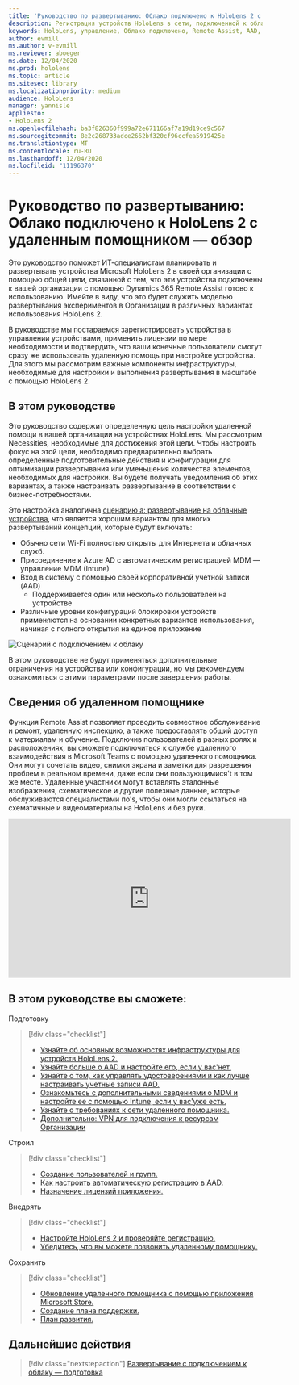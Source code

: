 ```yaml
---
title: 'Руководство по развертыванию: Облако подключено к HoloLens 2 с удаленным помощником "Обзор"'
description: Регистрация устройств HoloLens в сети, подключенной к облаку
keywords: HoloLens, управление, Облако подключено, Remote Assist, AAD, Azure AD, MDM, управление мобильными устройствами
author: evmill
ms.author: v-evmill
ms.reviewer: aboeger
ms.date: 12/04/2020
ms.prod: hololens
ms.topic: article
ms.sitesec: library
ms.localizationpriority: medium
audience: HoloLens
manager: yannisle
appliesto:
- HoloLens 2
ms.openlocfilehash: ba3f826360f999a72e671166af7a19d19ce9c567
ms.sourcegitcommit: 8e2c268733adce2662bf320cf96ccfea5919425e
ms.translationtype: MT
ms.contentlocale: ru-RU
ms.lasthandoff: 12/04/2020
ms.locfileid: "11196370"
---
```

# Руководство по развертыванию: Облако подключено к HoloLens 2 с удаленным помощником — обзор

Это руководство поможет ИТ-специалистам планировать и развертывать устройства Microsoft HoloLens 2 в своей организации с помощью общей цели, связанной с тем, что эти устройства подключены к вашей организации с помощью Dynamics 365 Remote Assist готово к использованию. Имейте в виду, что это будет служить моделью развертывания экспериментов в Организации в различных вариантах использования HoloLens 2.

В руководстве мы постараемся зарегистрировать устройства в управлении устройствами, применить лицензии по мере необходимости и подтвердить, что ваши конечные пользователи смогут сразу же использовать удаленную помощь при настройке устройства. Для этого мы рассмотрим важные компоненты инфраструктуры, необходимые для настройки и выполнения развертывания в масштабе с помощью HoloLens 2.

## В этом руководстве

Это руководство содержит определенную цель настройки удаленной помощи в вашей организации на устройствах HoloLens. Мы рассмотрим Necessities, необходимые для достижения этой цели. Чтобы настроить фокус на этой цели, необходимо предварительно выбрать определенные подготовительные действия и конфигурации для оптимизации развертывания или уменьшения количества элементов, необходимых для настройки. Вы будете получать уведомления об этих вариантах, а также настраивать развертывание в соответствии с бизнес-потребностями.

Это настройка аналогична [сценарию a: развертывание на облачные устройства](https://docs.microsoft.com/hololens/common-scenarios#scenario-a), что является хорошим вариантом для многих развертываний концепций, которые будут включать:

- Обычно сети Wi-Fi полностью открыты для Интернета и облачных служб.
- Присоединение к Azure AD с автоматическим регистрацией MDM — управление MDM (Intune)
- Вход в систему с помощью своей корпоративной учетной записи (AAD)
  - Поддерживается один или несколько пользователей на устройстве
- Различные уровни конфигураций блокировки устройств применяются на основании конкретных вариантов использования, начиная с полного открытия на единое приложение

![Сценарий с подключением к облаку](./images/cloud-connected-deployment-chart.png)

В этом руководстве не будут применяться дополнительные ограничения на устройства или конфигурации, но мы рекомендуем ознакомиться с этими параметрами после завершения работы.

## Сведения об удаленном помощнике

Функция Remote Assist позволяет проводить совместное обслуживание и ремонт, удаленную инспекцию, а также предоставлять общий доступ к материалам и обучение. Подключив пользователей в разных ролях и расположениях, вы сможете подключиться к службе удаленного взаимодействия в Microsoft Teams с помощью удаленного помощника. Они могут сочетать видео, снимки экрана и заметки для разрешения проблем в реальном времени, даже если они пользующимися&#39;t в том же месте. Удаленные участники могут вставлять эталонные изображения, схематическое и другие полезные данные, которые обслуживаются специалистами по&#39;s, чтобы они могли ссылаться на схематичные и видеоматериалы на HoloLens и без руки.

<iframe width="560" height="315" src="https://www.youtube.com/embed/d3YT8j0yYl0" frameborder="0" allow="accelerometer; autoplay; clipboard-write; encrypted-media; gyroscope; picture-in-picture" allowfullscreen></iframe>

## В этом руководстве вы сможете:

Подготовку

> [!div class="checklist"]
> - [Узнайте об основных возможностях инфраструктуры для устройств HoloLens 2.](hololens2-cloud-connected-prepare.md#infrastructure-essentials)
> - [Узнайте больше о AAD и настройте его, если у вас&#39;нет.](hololens2-cloud-connected-prepare.md#azure-active-directory)
> - [Узнайте о том, как управлять удостоверениями и как лучше настраивать учетные записи AAD.](hololens2-cloud-connected-prepare.md#identity-management)
> - [Ознакомьтесь с дополнительными сведениями о MDM и настройте ее с помощью Intune, если у вас&#39;уже есть.](hololens2-cloud-connected-prepare.md#mobile-device-management)
> - [Узнайте о требованиях к сети удаленного помощника.](hololens2-cloud-connected-prepare.md#network)
> - [Дополнительно: VPN для подключения к ресурсам Организации](/hololens2-cloud-connected-prepare.md#optional-connect-your-hololens-to-vpn)

Строил

> [!div class="checklist"]
> - [Создание пользователей и групп.](hololens2-cloud-connected-configure.md#azure-users-and-groups)
> - [Как настроить автоматическую регистрацию в AAD.](hololens2-cloud-connected-configure.md#auto-enrollment-on-hololens-2)
> - [Назначение лицензий приложения.](hololens2-cloud-connected-configure.md#application-licenses)

Внедрять

> [!div class="checklist"]
> - [Настройте HoloLens 2 и проверяйте регистрацию.](hololens2-cloud-connected-deploy.md#enrollment-validation)
> - [Убедитесь, что вы можете позвонить удаленному помощнику.](hololens2-cloud-connected-deploy.md#remote-assist-call-validation)

Сохранить

> [!div class="checklist"]
> - [Обновление удаленного помощника с помощью приложения Microsoft Store.](hololens2-cloud-connected-maintain.md#updates)
> - [Создание плана поддержки.](hololens2-cloud-connected-maintain.md#support-plan)
> - [План развития.](hololens2-cloud-connected-maintain.md#development-plan)

## Дальнейшие действия

> [!div class="nextstepaction"]
> [Развертывание с подключением к облаку — подготовка](hololens2-cloud-connected-prepare.md)


